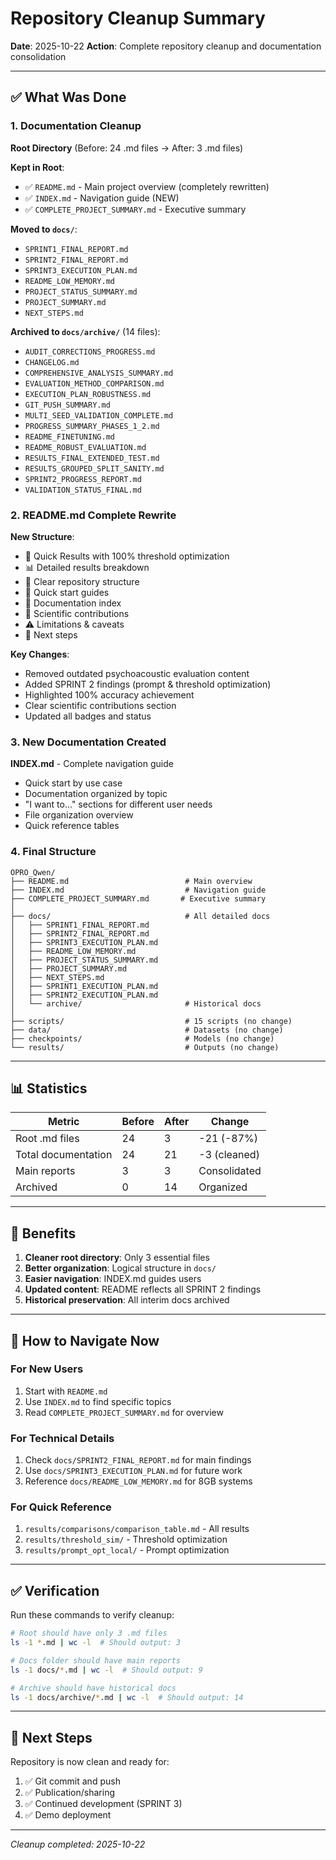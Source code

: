 # Repository Cleanup Summary

**Date**: 2025-10-22
**Action**: Complete repository cleanup and documentation consolidation

---

## ✅ What Was Done

### 1. Documentation Cleanup

**Root Directory** (Before: 24 .md files → After: 3 .md files)

**Kept in Root**:
- ✅ `README.md` - Main project overview (completely rewritten)
- ✅ `INDEX.md` - Navigation guide (NEW)
- ✅ `COMPLETE_PROJECT_SUMMARY.md` - Executive summary

**Moved to `docs/`**:
- `SPRINT1_FINAL_REPORT.md`
- `SPRINT2_FINAL_REPORT.md`
- `SPRINT3_EXECUTION_PLAN.md`
- `README_LOW_MEMORY.md`
- `PROJECT_STATUS_SUMMARY.md`
- `PROJECT_SUMMARY.md`
- `NEXT_STEPS.md`

**Archived to `docs/archive/`** (14 files):
- `AUDIT_CORRECTIONS_PROGRESS.md`
- `CHANGELOG.md`
- `COMPREHENSIVE_ANALYSIS_SUMMARY.md`
- `EVALUATION_METHOD_COMPARISON.md`
- `EXECUTION_PLAN_ROBUSTNESS.md`
- `GIT_PUSH_SUMMARY.md`
- `MULTI_SEED_VALIDATION_COMPLETE.md`
- `PROGRESS_SUMMARY_PHASES_1_2.md`
- `README_FINETUNING.md`
- `README_ROBUST_EVALUATION.md`
- `RESULTS_FINAL_EXTENDED_TEST.md`
- `RESULTS_GROUPED_SPLIT_SANITY.md`
- `SPRINT2_PROGRESS_REPORT.md`
- `VALIDATION_STATUS_FINAL.md`

### 2. README.md Complete Rewrite

**New Structure**:
- 🎯 Quick Results with 100% threshold optimization
- 📊 Detailed results breakdown
- 📁 Clear repository structure
- 🚀 Quick start guides
- 📖 Documentation index
- 🔬 Scientific contributions
- ⚠️ Limitations & caveats
- 🚀 Next steps

**Key Changes**:
- Removed outdated psychoacoustic evaluation content
- Added SPRINT 2 findings (prompt & threshold optimization)
- Highlighted 100% accuracy achievement
- Clear scientific contributions section
- Updated all badges and status

### 3. New Documentation Created

**INDEX.md** - Complete navigation guide
- Quick start by use case
- Documentation organized by topic
- "I want to..." sections for different user needs
- File organization overview
- Quick reference tables

### 4. Final Structure

```
OPRO_Qwen/
├── README.md                          # Main overview
├── INDEX.md                           # Navigation guide  
├── COMPLETE_PROJECT_SUMMARY.md       # Executive summary
│
├── docs/                              # All detailed docs
│   ├── SPRINT1_FINAL_REPORT.md
│   ├── SPRINT2_FINAL_REPORT.md
│   ├── SPRINT3_EXECUTION_PLAN.md
│   ├── README_LOW_MEMORY.md
│   ├── PROJECT_STATUS_SUMMARY.md
│   ├── PROJECT_SUMMARY.md
│   ├── NEXT_STEPS.md
│   ├── SPRINT1_EXECUTION_PLAN.md
│   ├── SPRINT2_EXECUTION_PLAN.md
│   └── archive/                       # Historical docs
│
├── scripts/                           # 15 scripts (no change)
├── data/                              # Datasets (no change)
├── checkpoints/                       # Models (no change)
└── results/                           # Outputs (no change)
```

---

## 📊 Statistics

| Metric | Before | After | Change |
|--------|--------|-------|--------|
| Root .md files | 24 | 3 | -21 (-87%) |
| Total documentation | 24 | 21 | -3 (cleaned) |
| Main reports | 3 | 3 | Consolidated |
| Archived | 0 | 14 | Organized |

---

## 🎯 Benefits

1. **Cleaner root directory**: Only 3 essential files
2. **Better organization**: Logical structure in `docs/`
3. **Easier navigation**: INDEX.md guides users
4. **Updated content**: README reflects all SPRINT 2 findings
5. **Historical preservation**: All interim docs archived

---

## 📖 How to Navigate Now

### For New Users
1. Start with `README.md`
2. Use `INDEX.md` to find specific topics
3. Read `COMPLETE_PROJECT_SUMMARY.md` for overview

### For Technical Details
1. Check `docs/SPRINT2_FINAL_REPORT.md` for main findings
2. Use `docs/SPRINT3_EXECUTION_PLAN.md` for future work
3. Reference `docs/README_LOW_MEMORY.md` for 8GB systems

### For Quick Reference
1. `results/comparisons/comparison_table.md` - All results
2. `results/threshold_sim/` - Threshold optimization
3. `results/prompt_opt_local/` - Prompt optimization

---

## ✅ Verification

Run these commands to verify cleanup:

```bash
# Root should have only 3 .md files
ls -1 *.md | wc -l  # Should output: 3

# Docs folder should have main reports
ls -1 docs/*.md | wc -l  # Should output: 9

# Archive should have historical docs
ls -1 docs/archive/*.md | wc -l  # Should output: 14
```

---

## 🚀 Next Steps

Repository is now clean and ready for:
1. ✅ Git commit and push
2. ✅ Publication/sharing
3. ✅ Continued development (SPRINT 3)
4. ✅ Demo deployment

---

*Cleanup completed: 2025-10-22*
